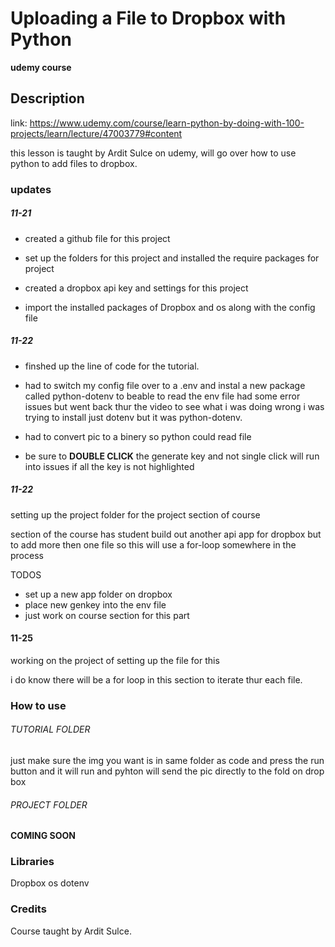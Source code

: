 # Uploading a File to Dropbox with Python

**udemy course**

## Description

link: https://www.udemy.com/course/learn-python-by-doing-with-100-projects/learn/lecture/47003779#content

this lesson is taught by Ardit Sulce on udemy, will go over how to use python
to add files to dropbox.

### updates
##### 11-21
- created a github file for this project 

- set up the folders for this project and installed the require packages for project

- created a dropbox api key and settings for this project
- import the installed packages of Dropbox and os along with the config file

##### 11-22 
- finshed up the line of code for the tutorial.

- had to switch my config file over to a .env and instal a new package
  called python-dotenv to beable to read the env file 
had some error issues but went back thur the video to see what i was doing wrong
i was trying to install just dotenv but it was python-dotenv.

- had to convert pic to a binery so python could read file

- be sure to **DOUBLE CLICK** the generate key and not single click
will run into issues if all the key is not highlighted

##### 11-22 
setting up the project folder for the project section of course

section of the course has student build out another api app for dropbox
but to add more then one file so this will use a for-loop somewhere in the process 

TODOS
- set up a new app folder on dropbox
- place new genkey into the env file
- just work on course section for this part

#### 11-25
working on the project of setting up the file for this 

i do know there will be a for loop in this section to iterate thur 
each file.



### How to use 
###### TUTORIAL FOLDER  
just make sure the img you want is in same folder as code and press the run button and it will
run and pyhton will send the pic directly to the fold on drop box
###### PROJECT FOLDER
**COMING SOON**

### Libraries
Dropbox
os
dotenv

### Credits
Course taught by Ardit Sulce.

